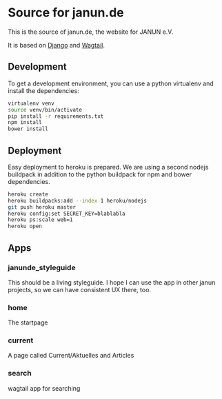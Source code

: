 # Source for janun.de
This is the source of janun.de, the website for JANUN e.V.

It is based on [Django](http://djangoproject.com) and [Wagtail](http://wagtail.io).


## Development
To get a development environment, you can use a python virtualenv
and install the dependencies:

```bash
virtualenv venv
source venv/bin/activate
pip install -r requirements.txt
npm install
bower install
```


## Deployment
Easy deployment to heroku is prepared.
We are using a second nodejs buildpack in addition to the python buildpack
for npm and bower dependencies.

```bash
heroku create
heroku buildpacks:add --index 1 heroku/nodejs
git push heroku master
heroku config:set SECRET_KEY=blablabla
heroku ps:scale web=1
heroku open
```


## Apps

### janunde_styleguide
This should be a living styleguide.
I hope I can use the app in other janun projects,
so we can have consistent UX there, too.

### home
The startpage

### current
A page called Current/Aktuelles
and Articles

### search
wagtail app for searching
